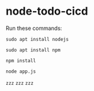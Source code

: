 # node-todo-cicd

Run these commands:


`sudo apt install nodejs`


`sudo apt install npm`


`npm install`

`node app.js`

`zzz` `zzz` `zzz`
